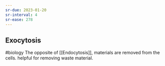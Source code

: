 ```yaml
---
sr-due: 2023-01-20
sr-interval: 4
sr-ease: 278
---
```

## Exocytosis
#biology 
The opposite of [[Endocytosis]], materials are removed from the cells.
helpful for removing waste material.
